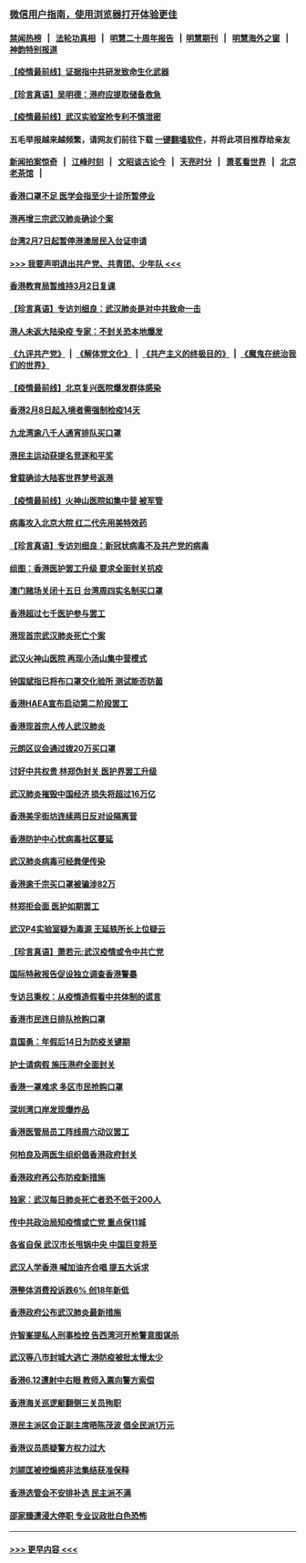 ### [微信用户指南，使用浏览器打开体验更佳](https://github.com/gfw-breaker/banned-news1/blob/master/indexes/wechat-guide.md?t=0)
#### [禁闻热榜](热点新闻.md?t=0)  &nbsp;&nbsp;|&nbsp;&nbsp; [法轮功真相](https://github.com/gfw-breaker/truth/blob/master/README.md?t=0) &nbsp;&nbsp;|&nbsp;&nbsp; [明慧二十周年报告](https://github.com/gfw-breaker/mh-reports/blob/master/README.md?t=0) &nbsp;&nbsp;|&nbsp;&nbsp;[明慧期刊](https://github.com/gfw-breaker/mh-qikan) &nbsp;&nbsp;|&nbsp;&nbsp; [明慧海外之窗](https://github.com/gfw-breaker/mh-news/blob/master/README.md?t=0) &nbsp;&nbsp;|&nbsp;&nbsp; [神韵特别报道](https://github.com/gfw-breaker/mh-news/blob/master/shenyun.md?t=0)
#### [【疫情最前线】证据指中共研发致命生化武器](../pages/nsc415/n11853087.md?t=02090211) 
#### [【珍言真语】吴明德：港府应提取储备救急](../pages/nsc415/n11852734.md?t=02090211) 
#### [【疫情最前线】武汉实验室抢专利不慎泄密](../pages/nsc415/n11850310.md?t=02090211) 
#### 五毛举报越来越频繁，请网友们前往下载 [一键翻墙软件](https://github.com/gfw-breaker/ssr-accounts)，并将此项目推荐给亲友
#### [新闻拍案惊奇](https://github.com/gfw-breaker/banned-news1/blob/master/pages/link4.md) &nbsp;&nbsp;|&nbsp;&nbsp; [江峰时刻](https://github.com/gfw-breaker/banned-news1/blob/master/pages/link4.md) &nbsp;&nbsp;|&nbsp;&nbsp; [文昭谈古论今](https://github.com/gfw-breaker/banned-news1/blob/master/pages/link4.md) &nbsp;&nbsp;|&nbsp;&nbsp; [天亮时分](https://github.com/gfw-breaker/banned-news1/blob/master/pages/link4.md) &nbsp;&nbsp;|&nbsp;&nbsp; [萧茗看世界](https://github.com/gfw-breaker/banned-news1/blob/master/pages/link4.md) &nbsp;&nbsp;|&nbsp;&nbsp; [北京老茶馆](https://github.com/gfw-breaker/banned-news1/blob/master/pages/link4.md) &nbsp;&nbsp;|&nbsp;&nbsp; 
#### [香港口罩不足 医学会指至少十诊所暂停业](../pages/nsc415/n11850301.md?t=02090211) 
#### [港再增三宗武汉肺炎确诊个案](../pages/nsc415/n11850328.md?t=02090211) 
#### [台湾2月7日起暂停港澳居民入台证申请](../pages/nsc415/n11850304.md?t=02090211) 
#### [>>> 我要声明退出共产党、共青团、少年队 <<<](https://github.com/begood0513/goodnews/blob/master/quit/letter.md) 
#### [香港教育局暂维持3月2日复课](../pages/nsc415/n11850260.md?t=02090211) 
#### [【珍言真语】专访刘细良：武汉肺炎是对中共致命一击](../pages/nsc415/n11849934.md?t=02090211) 
#### [港人未返大陆染疫 专家：不封关恐本地爆发](../pages/nsc415/n11848021.md?t=02090211) 
#### [《九评共产党》](https://github.com/begood0513/9ping.md/blob/master/README.md) &nbsp;|&nbsp; [《解体党文化》](../../../../jtdwh.md/blob/master/README.md)  &nbsp;|&nbsp; [《共产主义的终极目的》](../../../../gczydzjmd.md/blob/master/README.md) &nbsp;|&nbsp; [《魔鬼在统治我们的世界》](../../../../mgztzwmdsj.md/blob/master/README.md) 
#### [【疫情最前线】北京复兴医院爆发群体感染](../pages/nsc415/n11847626.md?t=02090211) 
#### [香港2月8日起入境者需强制检疫14天](../pages/nsc415/n11847658.md?t=02090211) 
#### [九龙湾逾八千人通宵排队买口罩](../pages/nsc415/n11847647.md?t=02090211) 
#### [港民主运动获提名竞逐和平奖](../pages/nsc415/n11847633.md?t=02090211) 
#### [曾载确诊大陆客世界梦号返港](../pages/nsc415/n11847608.md?t=02090211) 
#### [【疫情最前线】火神山医院如集中营 被军管](../pages/nsc415/n11847524.md?t=02090211) 
#### [病毒攻入北京大院 红二代先用美特效药](../pages/nsc415/n11847427.md?t=02090211) 
#### [【珍言真语】专访刘细良：新冠状病毒不及共产党的病毒](../pages/nsc415/n11847164.md?t=02090211) 
#### [组图：香港医护罢工升级 要求全面封关抗疫](../pages/nsc415/n11844107.md?t=02090211) 
#### [澳门赌场关闭十五日 台湾周四实名制买口罩](../pages/nsc415/n11845083.md?t=02090211) 
#### [香港超过七千医护参与罢工](../pages/nsc415/n11845051.md?t=02090211) 
#### [港现首宗武汉肺炎死亡个案](../pages/nsc415/n11844998.md?t=02090211) 
#### [武汉火神山医院 再现小汤山集中营模式](../pages/nsc415/n11844763.md?t=02090211) 
#### [钟国斌指已将布口罩交化验所 测试能否防菌](../pages/nsc415/n11842783.md?t=02090211) 
#### [香港HAEA宣布启动第二阶段罢工](../pages/nsc415/n11842723.md?t=02090211) 
#### [香港现首宗人传人武汉肺炎](../pages/nsc415/n11842766.md?t=02090211) 
#### [元朗区议会通过拨20万买口罩](../pages/nsc415/n11842754.md?t=02090211) 
#### [讨好中共权贵 林郑伪封关 医护界罢工升级](../pages/nsc415/n11842359.md?t=02090211) 
#### [武汉肺炎摧毁中国经济 损失将超过16万亿](../pages/nsc415/n11839723.md?t=02090211) 
#### [香港美孚街坊连续两日反对设隔离营](../pages/nsc415/n11839962.md?t=02090211) 
#### [香港防护中心忧病毒社区蔓延](../pages/nsc415/n11839933.md?t=02090211) 
#### [武汉肺炎病毒可经粪便传染](../pages/nsc415/n11839939.md?t=02090211) 
#### [香港逾千宗买口罩被骗涉82万](../pages/nsc415/n11839914.md?t=02090211) 
#### [林郑拒会面 医护如期罢工](../pages/nsc415/n11839892.md?t=02090211) 
#### [武汉P4实验室疑为毒源 王延轶所长上位疑云](../pages/nsc415/n11835543.md?t=02090211) 
#### [【珍言真语】萧若元:武汉疫情或令中共亡党](../pages/nsc415/n11829394.md?t=02090211) 
#### [国际特赦报告促设独立调查香港警暴](../pages/nsc415/n11833845.md?t=02090211) 
#### [专访吕秉权：从疫情造假看中共体制的谎言](../pages/nsc415/n11833813.md?t=02090211) 
#### [香港市民连日排队抢购口罩](../pages/nsc415/n11833794.md?t=02090211) 
#### [袁国勇：年假后14日为防疫关键期](../pages/nsc415/n11831088.md?t=02090211) 
#### [护士请病假 施压港府全面封关](../pages/nsc415/n11831030.md?t=02090211) 
#### [香港一罩难求 多区市民抢购口罩](../pages/nsc415/n11831002.md?t=02090211) 
#### [深圳湾口岸发现爆炸品](../pages/nsc415/n11828802.md?t=02090211) 
#### [香港医管局员工阵线周六动议罢工](../pages/nsc415/n11828762.md?t=02090211) 
#### [何柏良及两医生组织倡香港政府封关](../pages/nsc415/n11828749.md?t=02090211) 
#### [香港政府再公布防疫新措施](../pages/nsc415/n11828716.md?t=02090211) 
#### [独家：武汉每日肺炎死亡者恐不低于200人](../pages/nsc415/n11828240.md?t=02090211) 
#### [传中共政治局知疫情或亡党 重点保11城](../pages/nsc415/n11828145.md?t=02090211) 
#### [各省自保 武汉市长甩锅中央 中国巨变将至](../pages/nsc415/n11828021.md?t=02090211) 
#### [武汉人学香港 喊加油齐合唱 提五大诉求](../pages/nsc415/n11827046.md?t=02090211) 
#### [港整体消费投诉跌6% 创18年新低](../pages/nsc415/n11817280.md?t=02090211) 
#### [香港政府公布武汉肺炎最新措施](../pages/nsc415/n11817152.md?t=02090211) 
#### [许智峯提私人刑事检控 告西湾河开枪警意图谋杀](../pages/nsc415/n11817132.md?t=02090211) 
#### [武汉等八市封城大逃亡 港防疫被批太慢太少](../pages/nsc415/n11817058.md?t=02090211) 
#### [香港6.12遭射中右眼 教师入禀向警方索偿](../pages/nsc415/n11814678.md?t=02090211) 
#### [香港海关巡逻艇翻侧三关员殉职](../pages/nsc415/n11814604.md?t=02090211) 
#### [港民主派区会正副主席晤陈茂波 倡全民派1万元](../pages/nsc415/n11814582.md?t=02090211) 
#### [香港议员质疑警方权力过大](../pages/nsc415/n11814560.md?t=02090211) 
#### [刘颕匡被控煽惑非法集结获准保释](../pages/nsc415/n11811727.md?t=02090211) 
#### [香港选管会不安排补选 民主派不满](../pages/nsc415/n11811691.md?t=02090211) 
#### [邵家臻遭浸大停职 专业议政批白色恐怖](../pages/nsc415/n11811670.md?t=02090211) 

----
#### [ >>> 更早内容 <<< ](../indexes/nsc415-earlier.md)
